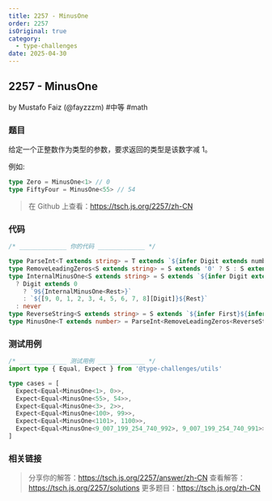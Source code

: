 ```yaml
---
title: 2257 - MinusOne
order: 2257
isOriginal: true
category:
  - type-challenges
date: 2025-04-30
---
```


2257 - MinusOne
-------
by Mustafo Faiz (@fayzzzm) #中等 #math

### 题目

给定一个正整数作为类型的参数，要求返回的类型是该数字减 1。

例如:

```ts
type Zero = MinusOne<1> // 0
type FiftyFour = MinusOne<55> // 54
```

> 在 Github 上查看：https://tsch.js.org/2257/zh-CN

### 代码

```ts
/* _____________ 你的代码 _____________ */

type ParseInt<T extends string> = T extends `${infer Digit extends number}` ? Digit : never
type RemoveLeadingZeros<S extends string> = S extends '0' ? S : S extends `${'0'}${infer R}` ? RemoveLeadingZeros<R> : S
type InternalMinusOne<S extends string> = S extends `${infer Digit extends number}${infer Rest}`
  ? Digit extends 0
    ? `9${InternalMinusOne<Rest>}`
    : `${[9, 0, 1, 2, 3, 4, 5, 6, 7, 8][Digit]}${Rest}`
  : never
type ReverseString<S extends string> = S extends `${infer First}${infer Rest}` ? `${ReverseString<Rest>}${First}` : ''
type MinusOne<T extends number> = ParseInt<RemoveLeadingZeros<ReverseString<InternalMinusOne<ReverseString<`${T}`>>>>>

```

### 测试用例

```ts
/* _____________ 测试用例 _____________ */
import type { Equal, Expect } from '@type-challenges/utils'

type cases = [
  Expect<Equal<MinusOne<1>, 0>>,
  Expect<Equal<MinusOne<55>, 54>>,
  Expect<Equal<MinusOne<3>, 2>>,
  Expect<Equal<MinusOne<100>, 99>>,
  Expect<Equal<MinusOne<1101>, 1100>>,
  Expect<Equal<MinusOne<9_007_199_254_740_992>, 9_007_199_254_740_991>>,
]

```

### 相关链接

> 分享你的解答：https://tsch.js.org/2257/answer/zh-CN
> 查看解答：https://tsch.js.org/2257/solutions
> 更多题目：https://tsch.js.org/zh-CN
